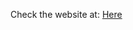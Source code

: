 Check the website at: <a href="https://arjibhandhavi.github.io/Yoga-Website/" target="_blank">Here</a>
